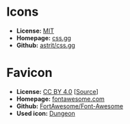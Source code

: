 # Icons

 * **License:** [MIT](https://github.com/astrit/css.gg/blob/master/LICENSE)
 * **Homepage:** [css.gg](https://css.gg/)
 * **Github:** [astrit/css.gg](https://github.com/astrit/css.gg)

# Favicon

 * **License:** [CC BY 4.0](https://creativecommons.org/licenses/by/4.0/) [[Source](https://github.com/FortAwesome/Font-Awesome/blob/6.x/LICENSE.txt)]
 * **Homepage:** [fontawesome.com](https://fontawesome.com)
 * **Github:** [FortAwesome/Font-Awesome](https://github.com/FortAwesome/Font-Awesome)
 * **Used icon:** [Dungeon](https://fontawesome.com/icons/dungeon?f=classic&s=solid)